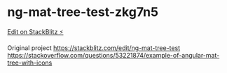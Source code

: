 # ng-mat-tree-test-zkg7n5

[Edit on StackBlitz ⚡️](https://stackblitz.com/edit/ng-mat-tree-test-zkg7n5)


Original project https://stackblitz.com/edit/ng-mat-tree-test
https://stackoverflow.com/questions/53221874/example-of-angular-mat-tree-with-icons
